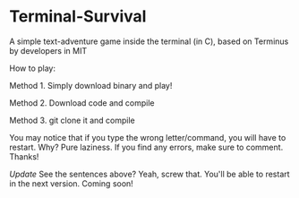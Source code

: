 # Terminal-Survival
A simple text-adventure game inside the terminal (in C), based on Terminus by developers in MIT

How to play:

Method 1. Simply download binary and play!

Method 2. Download code and compile

Method 3. git clone it and compile



You may notice that if you type the wrong letter/command, you will have to restart. Why? Pure laziness. If you find any errors, make sure to comment. Thanks!

*Update* 
See the sentences above? Yeah, screw that. You'll be able to restart in the next version. Coming soon!
